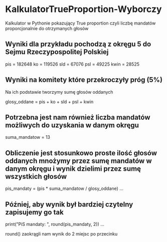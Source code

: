# KalkulatorTrueProportion-Wyborczy
Kalkulator w Pythonie pokazujący True proportion czyli liczbę mandatów proporcjonalnie do otrzymanych głosów

## Wyniki dla przykładu pochodzą z okręgu 5 do Sejmu Rzeczypospolitej Polskiej

pis =   182648
ko =    119526
sld =    67076
psl =    49225
kwin =   28525

## Wyniki na komitety które przekroczyły próg (5%)

Na ich podstawie tworzymy sumę głosów oddanych

glosy_oddane = pis + ko + sld + psl + kwin

## Potrzebna jest nam również liczba mandatów możliwych do uzyskania w danym okręgu 

suma_mandatow = 13

## Obliczenie jest stosunkowo proste ilość głosów oddanych mnożymy przez sumę mandatów w danym okręgu i wynik dzielimi przez sumę wszystkich głosów

pis_mandaty = (pis * suma_mandatow / glosy_oddane)
...

## Później, aby wynik był bardziej czytelny zapisujemy go tak

print("PiS mandaty: ", round(pis_mandaty, 2))
...


round() zaokrągli nam wynik do 2 miejsc po przecinku